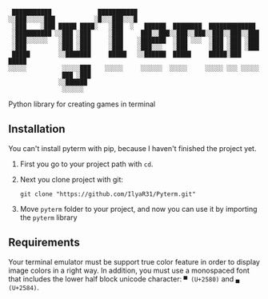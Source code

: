 ```
 ███████████             ███████████                                   
░░███░░░░░███           ░█░░░███░░░█                                   
 ░███    ░███ █████ ████░   ░███  ░   ██████  ████████  █████████████  
 ░██████████ ░░███ ░███     ░███     ███░░███░░███░░███░░███░░███░░███ 
 ░███░░░░░░   ░███ ░███     ░███    ░███████  ░███ ░░░  ░███ ░███ ░███ 
 ░███         ░███ ░███     ░███    ░███░░░   ░███      ░███ ░███ ░███ 
 █████        ░░███████     █████   ░░██████  █████     █████░███ █████
░░░░░          ░░░░░███    ░░░░░     ░░░░░░  ░░░░░     ░░░░░ ░░░ ░░░░░ 
               ███ ░███                                                
              ░░██████                                                 
               ░░░░░░
```
Python library for creating games in terminal

## Installation

You can't install pyterm with pip, because I haven't finished the project yet.

1. First you go to your project path with `cd`.

2. Next you clone project with git:
    ```shell
    git clone "https://github.com/IlyaR31/Pyterm.git"
    ```
3. Move `pyterm` folder to your project, and now you can use it by importing the `pyterm` library

## Requirements

Your terminal emulator must be support true color feature in order to display image colors in a right way.
In addition, you must use a monospaced font that includes the lower half block unicode character: `▀ (U+2580)` and `▄ (U+2584)`.
